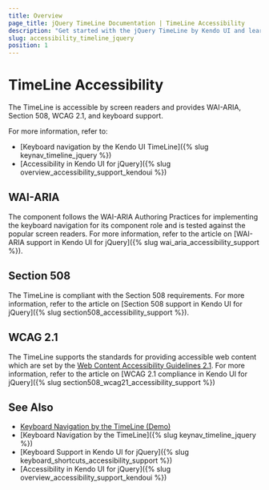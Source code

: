 ```yaml
---
title: Overview
page_title: jQuery TimeLine Documentation | TimeLine Accessibility
description: "Get started with the jQuery TimeLine by Kendo UI and learn about its accessibility support for WAI-ARIA, Section 508, and WCAG 2.1."
slug: accessibility_timeline_jquery
position: 1
---
```


# TimeLine Accessibility

The TimeLine is accessible by screen readers and provides WAI-ARIA, Section 508, WCAG 2.1, and keyboard support.

For more information, refer to:
* [Keyboard navigation by the Kendo UI TimeLine]({% slug keynav_timeline_jquery %})
* [Accessibility in Kendo UI for jQuery]({% slug overview_accessibility_support_kendoui %})

## WAI-ARIA

The component follows the WAI-ARIA Authoring Practices for implementing the keyboard navigation for its component role and is tested against the popular screen readers. For more information, refer to the article on [WAI-ARIA support in Kendo UI for jQuery]({% slug wai_aria_accessibility_support %}).

## Section 508

The TimeLine is compliant with the Section 508 requirements. For more information, refer to the article on [Section 508 support in Kendo UI for jQuery]({% slug section508_accessibility_support %}).

## WCAG 2.1

The TimeLine supports the standards for providing accessible web content which are set by the [Web Content Accessibility Guidelines 2.1](https://www.w3.org/TR/WCAG/). For more information, refer to the article on [WCAG 2.1 compliance in Kendo UI for jQuery]({% slug section508_wcag21_accessibility_support %})

## See Also

* [Keyboard Navigation by the TimeLine (Demo)](https://demos.telerik.com/kendo-ui/timeline/keyboard-navigation)
* [Keyboard Navigation by the TimeLine]({% slug keynav_timeline_jquery %})
* [Keyboard Support in Kendo UI for jQuery]({% slug keyboard_shortcuts_accessibility_support %})
* [Accessibility in Kendo UI for jQuery]({% slug overview_accessibility_support_kendoui %})
